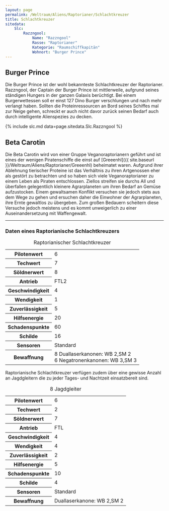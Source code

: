 ```yaml
---
layout: page
permalink: /Weltraum/Aliens/Raptorianer/Schlachtkreuzer
title: Schlachtkreuzer
sitedata:
    Slc:
        Razzngool:
            Name: "Razzngool"
            Rasse: "Raptorianer"
            Kategorie: "Raumschiffkapitän"
            Wohnort: "Burger Prince"
---
```




## Burger Prince

Die Burger Prince ist der wohl bekannteste Schlachtkreuzer der Raptorianer. Razzngool, der Captain der Burger Prince ist mittlerweile, aufgrund seines ständigen Hungers in der ganzen Galaxis berüchtigt. Bei einem Burgerwettessen soll er einst 127 Dino Burger verschlungen und nach mehr verlangt haben. Sollten die Proteinressourcen an Bord seines Schiffes mal zur Neige gehen, schreckt er auch nicht davor zurück seinen Bedarf auch durch intelligente Alienspezies zu decken.

{% include slc.md data=page.sitedata.Slc.Razzngool %}

## Beta Carotin

Die Beta Carotin wird von einer Gruppe Veganoraptorianern geführt und ist eines der wenigen Piratenschiffe die einst auf [Greeenhl]({{ site.baseurl }}/Weltraum/Aliens/Raptorianer/Greeenhl) beheimatet waren. Aufgrund ihrer Ablehnung tierischer Proteine ist das Verhältnis zu ihren Artgenossen eher als gestört zu betrachten und so haben sich viele Veganoraptorianer zu einem Leben als Piraten entschlossen. Ziellos streifen sie durchs All und überfallen gelegentlich kleinere Agrarplaneten um ihren Bedarf an Gemüse aufzustocken. Einem gewaltsamen Konflikt versuchen sie jedoch stets aus dem Wege zu gehen und ersuchen daher die Einwohner der Agrarplaneten, ihre Ernte gewaltlos zu übergeben. Zum großen Bedauern scheitern diese Versuche jedoch meistens und es kommt unweigerlich zu einer Auseinandersetzung mit Waffengewalt.

***

### Daten eines Raptorianische Schlachtkreuzers

<table>
<caption>Raptorianischer Schlachtkreuzer</caption>
<tbody>
<tr><th>Pilotenwert</th><td>6</td></tr>
<tr><th>Techwert</th><td>7</td></tr>
<tr><th>Söldnerwert</th><td>8</td></tr>
<tr><th>Antrieb</th><td>FTL2</td></tr>
<tr><th>Geschwindigkeit</th><td>4</td></tr>
<tr><th>Wendigkeit</th><td>1</td></tr>
<tr><th>Zuverlässigkeit</th><td>5</td></tr>
<tr><th>Hilfsenergie</th><td>20</td></tr>
<tr><th>Schadenspunkte</th><td>60</td></tr>
<tr><th>Schilde</th><td>16</td></tr>
<tr><th>Sensoren</th><td>Standard</td></tr>
<tr><th>Bewaffnung</th><td>8 Duallaserkanonen: WB 2,SM 2<br/>
6 Negatronenkanonen: WB 3,SM 3</td></tr>
</tbody>
</table>

Raptorianische Schlachtkreuzer verfügen zudem über eine gewisse Anzahl an Jagdgleitern die zu jeder Tages- und Nachtzeit einsatzbereit sind.

<table>
<thead>
<caption>8 Jagdgleiter</caption>
</thead>
<tbody>
<tr><th>Pilotenwert</th><td>6</td></tr>
<tr><th>Techwert</th><td>2</td></tr>
<tr><th>Söldnerwert</th><td>7</td></tr>
<tr><th>Antrieb</th><td>FTL</td></tr>
<tr><th>Geschwindigkeit</th><td>4</td></tr>
<tr><th>Wendigkeit</th><td>4</td></tr>
<tr><th>Zuverlässigkeit</th><td>2</td></tr>
<tr><th>Hilfsenergie</th><td>5</td></tr>
<tr><th>Schadenspunkte</th><td>10</td></tr>
<tr><th>Schilde</th><td>4</td></tr>
<tr><th>Sensoren</th><td>Standard</td></tr>
<tr><th>Bewaffnung</th><td>Duallaserkanone: WB 2,SM 2</td></tr>
</tbody>
</table>
